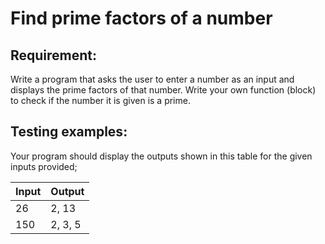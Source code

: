 # Find prime factors of a number

## Requirement:

Write a program that asks the user to enter a number as an input and displays the prime  factors of that number.
Write your own function (block) to check if the number it is given is a prime.

## Testing examples:

Your program should display the outputs shown in this table for the given inputs provided;

| Input    | Output     |
| -------- | ---------- |
| 26       | 2, 13      |
| 150      | 2, 3, 5    |
